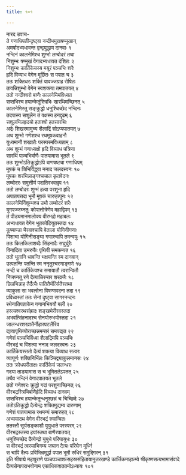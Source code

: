 ```yaml
---
title: १०१

---
```

नारद उवाच-  
ते गणाधिपतीन्दृष्ट्वा नन्दीभमुखषण्मुखान्  
अमर्षादभ्यधावन्त द्वन्द्वयुद्धाय दानवाः १  
नन्दिनं कालनेमिश्च शुम्भो लम्बोदरं तथा  
निशुम्भः षण्मुखं वेगादभ्यधावत दंशितः २  
निशुम्भः कार्तिकेयस्य मयूरं पञ्चभिः शरैः  
हृदि विव्याध वेगेन मूर्छितः स पपात च ३  
ततः शक्तिधरः शक्तिं यावज्जग्राह रोषितः  
तावन्निशुम्भो वेगेन स्वशक्त्या तमपातयत् ४  
ततो नन्दीश्वरो बाणैः कालनेमिमविध्यत  
सप्तभिश्च हयान्केतूंस्त्रिभिः सारथिमच्छिनत् ५  
कालनेमिस्तु सङ्क्रुद्धो धनुश्चिच्छेद नन्दिनः  
तदपास्य सशूलेन तं वक्षस्य हनद्दृढम् ६  
सशूलभिन्नहृदयो हताश्वो हतसारथिः  
अद्रेः शिखरमामुच्य शैलाद्रिं सोऽप्यपातयत् ७  
अथ शुम्भो गणेशश्च रथमूषकवाहनौ  
युध्यमानौ शरव्रातैः परस्परमविध्यताम् ८  
अथ शुम्भं गणाध्यक्षो हृदि विव्याध पत्रिणा  
सारथिं पञ्चभिर्बाणैः पातयामास भूतले ९  
ततः शुम्भोऽतिक्रुद्धोऽपि बाणषष्ट्या गणाधिपम्  
मूषकं च त्रिभिर्विद्ध्वा ननाद जलदस्वनः १०  
मूषकः शरभिन्नाङ्गश्चचाल कृतवेदनः  
लम्बोदरः समुत्तीर्य पदातिरभवन्नृप ११  
ततो लम्बोदरः शुम्भं हत्वा परशुना हृदि  
अपातयत्तदा भूमौ मूषकं चारुहत्पुनः १२  
कालनेमिर्निशुम्भश्च उभौ लम्बोदरं शरैः  
युगपज्जघ्नतुः कोपात्तोत्रेणेव महाद्विपम् १३  
तं पीड्यमानमालोक्य वीरभद्रो महाबलः  
अभ्यधावत वेगेन भूतकोटियुतस्तदा १४  
कूष्माण्डा भैरवाश्चापि वेताला योगिनीगणाः  
पिशाचा योगिनीसङ्घा गणाश्चापि तमन्वयुः १५  
ततः किलकिलाशब्दैः सिंहनादैः सघुर्घुरैः  
विनादिता डमरुकैः पृथिवी समकम्पत १६  
ततो भूतानि धावन्ति भक्षयन्ति स्म दानवान्  
उत्पतन्ति पतन्ति स्म ननृतुश्चरणाङ्गणे १७  
नन्दी च कार्तिकेयश्च समायातौ त्वरान्वितौ  
निजघ्नतू रणे दैत्यान्निरन्तर शरव्रजैः १८  
छिन्नभिन्नाह तैर्दैत्यैः पातितैर्भर्त्सितैस्तथा  
व्याकुला सा भवत्सेना विषण्णवदना तदा १९  
प्रविध्वस्तां ततः सेनां दृष्ट्वा सागरनन्दनः  
रथेनातिपताकेन गणानभिययौ बली २०  
हस्त्यश्वरथसंह्रादः शङ्खभेरीरवस्तदा  
अभवत्सिंहनादश्च सेनयोरुभयोस्तदा २१  
जालन्धरशरव्रातैर्नीहारपटलैरिव  
द्यावापृथिव्योराच्छन्नमन्तरं समपद्यत २२  
गणेशं पञ्चभिर्विध्वा शैलाद्रिमपि पञ्चभिः  
वीरभद्रं च विंशत्या ननाद जलदस्वनः २३  
कार्तिकेयस्ततो दैत्यं शक्त्या विव्याध सत्वरः  
व्याघूर्णः शक्तिनिर्भिन्नः किञ्चिद्व्याकुलमानसः २४  
ततः क्रोधपरीताक्षः कार्तिकेयं जलन्धरः  
गदया ताडयामास स च भूमितलेऽपतत् २५  
तथैव नन्दिनं वेगादपातयत भूतले  
ततो गणेश्वरः क्रुद्धो गदां परशुनाच्छिनत् २६  
वीरभद्रस्त्रिभिर्बाणैर्हृदि विव्याध दानवम्  
सप्तभिश्च हयान्केतून्धनुश्छन्नं च चिच्छिदे २७  
ततोऽतिक्रुद्धो दैत्येन्द्रः शक्तिमुद्यम्य दारुणाम्  
गणेशं पातयामास रथमन्यं समारुहत् २८  
अभ्ययादथ वेगेन वीरभद्रं रुषान्वितः  
ततस्तौ सूर्यसङ्काशौ युयुधाते परस्परम् २९  
वीरभद्रस्तस्य हयांस्तथा बाणैरपातयत्  
धनुश्चिच्छेद दैत्येन्द्रो युयुधे परिघायुधः ३०  
स वीरभद्रं त्वरयाभिगम्य जघान दैत्यः परिघेन मूर्ध्नि  
स चापि दैत्यः प्रविभिन्नमूर्द्धा पपात भूमौ रुधिरं समुद्गिरन् ३१  
इति श्रीपाद्मे महापुराणे पञ्चपञ्चाशत्सहस्रसंहितायामुत्तरखण्डे कार्त्तिकमाहात्म्ये श्रीकृष्णसत्यभामासंवादे दैत्यसेनापराभवोनाम एकाधिकशततमोऽध्यायः १०१